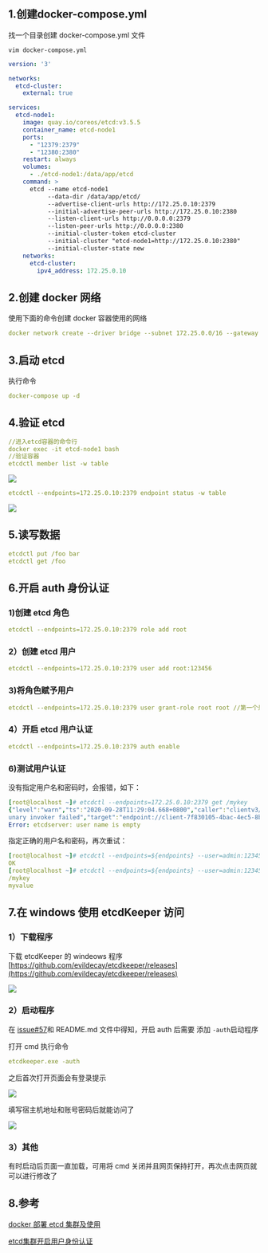 ## 1.创建docker-compose.yml
找一个目录创建 docker-compose.yml 文件

```plain
vim docker-compose.yml 
```

```yaml
version: '3'

networks:
  etcd-cluster:
    external: true

services:
  etcd-node1:
    image: quay.io/coreos/etcd:v3.5.5
    container_name: etcd-node1
    ports:
      - "12379:2379"
      - "12380:2380"
    restart: always
    volumes:
      - ./etcd-node1:/data/app/etcd
    command: >
      etcd --name etcd-node1 
           --data-dir /data/app/etcd/ 
           --advertise-client-urls http://172.25.0.10:2379 
           --initial-advertise-peer-urls http://172.25.0.10:2380 
           --listen-client-urls http://0.0.0.0:2379 
           --listen-peer-urls http://0.0.0.0:2380 
           --initial-cluster-token etcd-cluster 
           --initial-cluster "etcd-node1=http://172.25.0.10:2380" 
           --initial-cluster-state new
    networks:
      etcd-cluster:
        ipv4_address: 172.25.0.10

```



## 2.创建 docker 网络
使用下面的命令创建 docker 容器使用的网络

```yaml
docker network create --driver bridge --subnet 172.25.0.0/16 --gateway 172.25.0.1 etcd-cluster
```





## 3.启动 etcd
执行命令

```yaml
docker-compose up -d
```



## 4.验证 etcd
```yaml
//进入etcd容器的命令行
docker exec -it etcd-node1 bash
//验证容器
etcdctl member list -w table
```

![](https://cdn.nlark.com/yuque/0/2024/webp/38508127/1727278167059-4a0571bf-5517-407b-99a7-31640c2bcc67.webp)

```yaml
etcdctl --endpoints=172.25.0.10:2379 endpoint status -w table
```

![](https://cdn.nlark.com/yuque/0/2024/webp/38508127/1727278195459-1162adfc-be62-4337-ad71-ec74f696e68c.webp)



## 5.读写数据
```yaml
etcdctl put /foo bar
etcdctl get /foo
```



## 6.开启 auth 身份认证
### 1)创建 etcd 角色
```yaml
etcdctl --endpoints=172.25.0.10:2379 role add root
```



### 2）创建 etcd 用户
```yaml
etcdctl --endpoints=172.25.0.10:2379 user add root:123456
```



### 3)将角色赋予用户
```yaml
etcdctl --endpoints=172.25.0.10:2379 user grant-role root root //第一个是用户，第二个是角色
```



### 4）开启 etcd 用户认证
```yaml
etcdctl --endpoints=172.25.0.10:2379 auth enable
```



### 6)测试用户认证
没有指定用户名和密码时，会报错，如下：

```yaml
[root@localhost ~]# etcdctl --endpoints=172.25.0.10:2379 get /mykey
{"level":"warn","ts":"2020-09-28T11:29:04.668+0800","caller":"clientv3/retry_interceptor.go:62","msg":"retrying of 
unary invoker failed","target":"endpoint://client-7f830105-4bac-4ec5-8b5e-1e97181639a5/192.168.56.200:2379","attempt":0,"error":"rpc error: code = InvalidArgument desc = etcdserver: user name is empty"}
Error: etcdserver: user name is empty
```

指定正确的用户名和密码，再次重试：

```yaml
[root@localhost ~]# etcdctl --endpoints=${endpoints} --user=admin:123456 put /mykey 'myvalue'
OK
[root@localhost ~]# etcdctl --endpoints=${endpoints} --user=admin:123456 get /mykey
/mykey
myvalue
```





## 7.在 windows 使用 etcdKeeper 访问
### 1）下载程序
下载 etcdKeeper 的 windeows 程序[https://github.com/evildecay/etcdkeeper/releases](https://github.com/evildecay/etcdkeeper/releases) 

![](https://cdn.nlark.com/yuque/0/2024/png/38508127/1727278795208-43b5e07c-114a-49f8-b1d3-5919fe1ef5eb.png)



### 2）启动程序
在 [issue#57](https://github.com/evildecay/etcdkeeper/issues/57)和 README.md 文件中得知，开启 auth 后需要 添加 `-auth`启动程序

打开 cmd 执行命令

```yaml
etcdkeeper.exe -auth
```

之后首次打开页面会有登录提示

![](https://cdn.nlark.com/yuque/0/2024/png/38508127/1727279068375-fd489b41-6635-450b-9ac7-c633bddea6f1.png)



填写宿主机地址和账号密码后就能访问了

![](https://cdn.nlark.com/yuque/0/2024/png/38508127/1727279122715-e36ff441-9dbb-4093-b8eb-3fe0dc7f6b9d.png)



### 3）其他
有时启动后页面一直加载，可用将 cmd 关闭并且网页保持打开，再次点击网页就可以进行修改了



## 8.参考
[docker 部署 etcd 集群及使用](https://developer.aliyun.com/article/1385959)

[etcd集群开启用户身份认证](https://developer.aliyun.com/article/1164188)

























